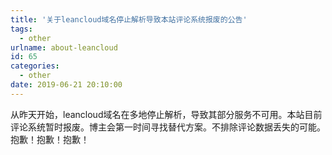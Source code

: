 ```yaml
---
title: '关于leancloud域名停止解析导致本站评论系统报废的公告'
tags:
  - other
urlname: about-leancloud
id: 65
categories:
  - other
date: 2019-06-21 20:10:00
---
```


从昨天开始，leancloud域名在多地停止解析，导致其部分服务不可用。本站目前评论系统暂时报废。博主会第一时间寻找替代方案。不排除评论数据丢失的可能。抱歉！抱歉！抱歉！